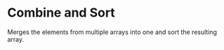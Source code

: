 # Combine and Sort

Merges the elements from multiple arrays into one and sort the resulting array.
